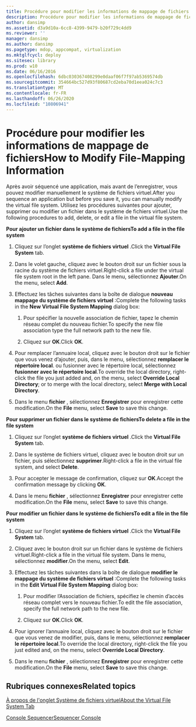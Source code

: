 ```yaml
---
title: Procédure pour modifier les informations de mappage de fichiers
description: Procédure pour modifier les informations de mappage de fichiers
author: dansimp
ms.assetid: d3a9d10a-6cc8-4399-9479-b20f729c4dd9
ms.reviewer: ''
manager: dansimp
ms.author: dansimp
ms.pagetype: mdop, appcompat, virtualization
ms.mktglfcycl: deploy
ms.sitesec: library
ms.prod: w10
ms.date: 06/16/2016
ms.openlocfilehash: 6dbc030367408299e0daaf06f7f97ab5369574db
ms.sourcegitcommit: 354664bc527d93f80687cd2eba70d1eea024c7c3
ms.translationtype: MT
ms.contentlocale: fr-FR
ms.lasthandoff: 06/26/2020
ms.locfileid: "10806941"
---
```

# <span data-ttu-id="36b69-103">Procédure pour modifier les informations de mappage de fichiers</span><span class="sxs-lookup"><span data-stu-id="36b69-103">How to Modify File-Mapping Information</span></span>


<span data-ttu-id="36b69-104">Après avoir séquencé une application, mais avant de l’enregistrer, vous pouvez modifier manuellement le système de fichiers virtuel.</span><span class="sxs-lookup"><span data-stu-id="36b69-104">After you sequence an application but before you save it, you can manually modify the virtual file system.</span></span> <span data-ttu-id="36b69-105">Utilisez les procédures suivantes pour ajouter, supprimer ou modifier un fichier dans le système de fichiers virtuel.</span><span class="sxs-lookup"><span data-stu-id="36b69-105">Use the following procedures to add, delete, or edit a file in the virtual file system.</span></span>

**<span data-ttu-id="36b69-106">Pour ajouter un fichier dans le système de fichiers</span><span class="sxs-lookup"><span data-stu-id="36b69-106">To add a file in the file system</span></span>**

1.  <span data-ttu-id="36b69-107">Cliquez sur l’onglet **système de fichiers virtuel** .</span><span class="sxs-lookup"><span data-stu-id="36b69-107">Click the **Virtual File System** tab.</span></span>

2.  <span data-ttu-id="36b69-108">Dans le volet gauche, cliquez avec le bouton droit sur un fichier sous la racine du système de fichiers virtuel.</span><span class="sxs-lookup"><span data-stu-id="36b69-108">Right-click a file under the virtual file system root in the left pane.</span></span> <span data-ttu-id="36b69-109">Dans le menu, sélectionnez **Ajouter**.</span><span class="sxs-lookup"><span data-stu-id="36b69-109">On the menu, select **Add**.</span></span>

3.  <span data-ttu-id="36b69-110">Effectuez les tâches suivantes dans la boîte de dialogue **nouveau mappage du système de fichiers virtuel** :</span><span class="sxs-lookup"><span data-stu-id="36b69-110">Complete the following tasks in the **New Virtual File System Mapping** dialog box:</span></span>

    1.  <span data-ttu-id="36b69-111">Pour spécifier la nouvelle association de fichier, tapez le chemin réseau complet du nouveau fichier.</span><span class="sxs-lookup"><span data-stu-id="36b69-111">To specify the new file association type the full network path to the new file.</span></span>

    2.  <span data-ttu-id="36b69-112">Cliquez sur **OK**.</span><span class="sxs-lookup"><span data-stu-id="36b69-112">Click **OK**.</span></span>

4.  <span data-ttu-id="36b69-113">Pour remplacer l’annuaire local, cliquez avec le bouton droit sur le fichier que vous venez d’ajouter, puis, dans le menu, sélectionnez **remplacer le répertoire local**. ou fusionner avec le répertoire local, sélectionnez **fusionner avec le répertoire local**.</span><span class="sxs-lookup"><span data-stu-id="36b69-113">To override the local directory, right-click the file you just added and, on the menu, select **Override Local Directory**; or to merge with the local directory, select **Merge with Local Directory**.</span></span>

5.  <span data-ttu-id="36b69-114">Dans le menu **fichier** , sélectionnez **Enregistrer** pour enregistrer cette modification.</span><span class="sxs-lookup"><span data-stu-id="36b69-114">On the **File** menu, select **Save** to save this change.</span></span>

**<span data-ttu-id="36b69-115">Pour supprimer un fichier dans le système de fichiers</span><span class="sxs-lookup"><span data-stu-id="36b69-115">To delete a file in the file system</span></span>**

1.  <span data-ttu-id="36b69-116">Cliquez sur l’onglet **système de fichiers virtuel** .</span><span class="sxs-lookup"><span data-stu-id="36b69-116">Click the **Virtual File System** tab.</span></span>

2.  <span data-ttu-id="36b69-117">Dans le système de fichiers virtuel, cliquez avec le bouton droit sur un fichier, puis sélectionnez **supprimer**.</span><span class="sxs-lookup"><span data-stu-id="36b69-117">Right-click a file in the virtual file system, and select **Delete**.</span></span>

3.  <span data-ttu-id="36b69-118">Pour accepter le message de confirmation, cliquez sur **OK**.</span><span class="sxs-lookup"><span data-stu-id="36b69-118">Accept the confirmation message by clicking **OK**.</span></span>

4.  <span data-ttu-id="36b69-119">Dans le menu **fichier** , sélectionnez **Enregistrer** pour enregistrer cette modification.</span><span class="sxs-lookup"><span data-stu-id="36b69-119">On the **File** menu, select **Save** to save this change.</span></span>

**<span data-ttu-id="36b69-120">Pour modifier un fichier dans le système de fichiers</span><span class="sxs-lookup"><span data-stu-id="36b69-120">To edit a file in the file system</span></span>**

1.  <span data-ttu-id="36b69-121">Cliquez sur l’onglet **système de fichiers virtuel** .</span><span class="sxs-lookup"><span data-stu-id="36b69-121">Click the **Virtual File System** tab.</span></span>

2.  <span data-ttu-id="36b69-122">Cliquez avec le bouton droit sur un fichier dans le système de fichiers virtuel.</span><span class="sxs-lookup"><span data-stu-id="36b69-122">Right-click a file in the virtual file system.</span></span> <span data-ttu-id="36b69-123">Dans le menu, sélectionnez **modifier**.</span><span class="sxs-lookup"><span data-stu-id="36b69-123">On the menu, select **Edit**.</span></span>

3.  <span data-ttu-id="36b69-124">Effectuez les tâches suivantes dans la boîte de dialogue **modifier le mappage du système de fichiers virtuel** :</span><span class="sxs-lookup"><span data-stu-id="36b69-124">Complete the following tasks in the **Edit Virtual File System Mapping** dialog box:</span></span>

    1.  <span data-ttu-id="36b69-125">Pour modifier l’Association de fichiers, spécifiez le chemin d’accès réseau complet vers le nouveau fichier.</span><span class="sxs-lookup"><span data-stu-id="36b69-125">To edit the file association, specify the full network path to the new file.</span></span>

    2.  <span data-ttu-id="36b69-126">Cliquez sur **OK**.</span><span class="sxs-lookup"><span data-stu-id="36b69-126">Click **OK**.</span></span>

4.  <span data-ttu-id="36b69-127">Pour ignorer l’annuaire local, cliquez avec le bouton droit sur le fichier que vous venez de modifier, puis, dans le menu, sélectionnez **remplacer le répertoire local**.</span><span class="sxs-lookup"><span data-stu-id="36b69-127">To override the local directory, right-click the file you just edited and, on the menu, select **Override Local Directory**.</span></span>

5.  <span data-ttu-id="36b69-128">Dans le menu **fichier** , sélectionnez **Enregistrer** pour enregistrer cette modification.</span><span class="sxs-lookup"><span data-stu-id="36b69-128">On the **File** menu, select **Save** to save this change.</span></span>

## <span data-ttu-id="36b69-129">Rubriques connexes</span><span class="sxs-lookup"><span data-stu-id="36b69-129">Related topics</span></span>


[<span data-ttu-id="36b69-130">À propos de l'onglet Système de fichiers virtuel</span><span class="sxs-lookup"><span data-stu-id="36b69-130">About the Virtual File System Tab</span></span>](about-the-virtual-file-system-tab.md)

[<span data-ttu-id="36b69-131">Console Sequencer</span><span class="sxs-lookup"><span data-stu-id="36b69-131">Sequencer Console</span></span>](sequencer-console.md)

 

 





